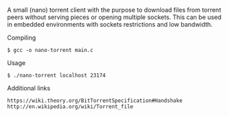 A small (nano) torrent client with the purpose to download files from torrent peers without serving pieces or opening multiple sockets.
This can be used in embedded environments with sockets restrictions and low bandwidth.

Compiling

	$ gcc -o nano-torrent main.c
	
Usage

	$ ./nano-torrent localhost 23174
	
Additional links

	https://wiki.theory.org/BitTorrentSpecification#Handshake
	http://en.wikipedia.org/wiki/Torrent_file